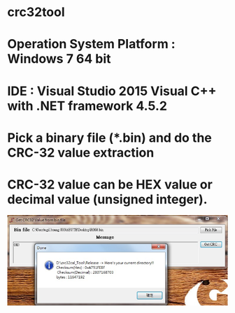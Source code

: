 # crc32tool

# Operation System Platform : Windows 7 64 bit
# IDE : Visual Studio 2015 Visual C++ with .NET framework 4.5.2

# Pick a binary file (*.bin) and do the CRC-32 value extraction
# CRC-32 value can be HEX value or decimal value (unsigned integer).

![alt tag](https://github.com/crazylittleJ/crc32tool/blob/master/Crc32_win32_demo.jpg)
